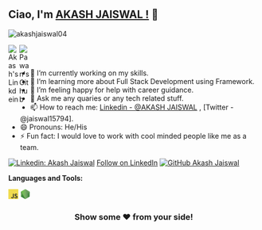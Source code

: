 ##                  Ciao, I'm [AKASH JAISWAL !](https://akashjaiswal04.github.io/) 👋

<p align="left"> <img src="https://komarev.com/ghpvc/?username=iampawan&label=Views&color=blue&style=plastic" alt="akashjaiswal04" /> </p>


<a href="https://www.linkedin.com/in/akash-jaiswal-a8a9019a/">
  <img align="left" alt="Akash's Linkdein" width="22px" src="https://cdn.jsdelivr.net/npm/simple-icons@v3/icons/linkedin.svg" />
</a>
<a href="https://github.com/akashjaiswal04">
  <img align="left" alt="Pawan's Github" width="22px" src="https://cdn.jsdelivr.net/npm/simple-icons@v3/icons/github.svg" />
</a>
<br/>
<br/>



- 🔭 I’m currently working on my skills.
- 🌱 I’m learning more about Full Stack Development using Framework.
- 🤔 I’m feeling happy for help with career guidance.
- 💬 Ask me any quaries or any tech related stuff.
- 📫 How to reach me: [Linkedin - @AKASH JAISWAL](https://www.linkedin.com/in/akash-jaiswal-a8a9019a/) , [Twitter - @jaiswal15794].
- 😄 Pronouns: He/His
- ⚡ Fun fact: I would love to work with cool minded people like me as a team.

[![Linkedin: Akash Jaiswal](https://img.shields.io/badge/-Akashjaiswal-blue?style=flat-square&logo=Linkedin&logoColor=white&link=https://www.linkedin.com/in/akash-jaiswal-a8a9019a/)](https://linkedin.com/in/akash-jaiswal-a8a9019a)
<a class="libutton" href="https://www.linkedin.com/comm/mynetwork/discovery-see-all?usecase=PEOPLE_FOLLOWS&followMember=akash-jaiswal-8a80b6174" target="_blank">Follow on LinkedIn</a>
[![GitHub Akash Jaiswal](https://img.shields.io/github/followers/iampawan?label=follow&style=social)](https://github.com/akashjaiswal04)



**Languages and Tools:**  

<code><img height="20" src="https://raw.githubusercontent.com/github/explore/80688e429a7d4ef2fca1e82350fe8e3517d3494d/topics/javascript/javascript.png"></code>
<code><img height="20" src="https://raw.githubusercontent.com/github/explore/80688e429a7d4ef2fca1e82350fe8e3517d3494d/topics/nodejs/nodejs.png"></code>    


<div align="center">

### Show some ❤️ from your side!

</div>


